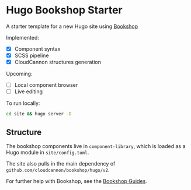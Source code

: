 # Hugo Bookshop Starter

A starter template for a new Hugo site using [Bookshop](https://github.com/CloudCannon/bookshop)

Implemented:
- [x] Component syntax
- [x] SCSS pipeline
- [x] CloudCannon structures generation

Upcoming:
- [ ] Local component browser
- [ ] Live editing

To run locally:
```bash
cd site && hugo server -D
```

## Structure
The bookshop components live in `component-library`, which is loaded as a Hugo module in `site/config.toml`.

The site also pulls in the main dependency of `github.com/cloudcannon/bookshop/hugo/v2`.

For further help with Bookshop, see the [Bookshop Guides](https://github.com/CloudCannon/bookshop).
